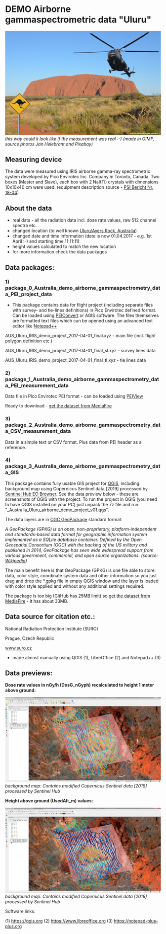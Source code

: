 # DEMO Airborne gammaspectrometric data "Uluru"

![Alt text](img/Uluru_airborne_measurements_web.jpg?raw=true "Uluru DEMO data - photo")
*this way could it look like if the measurement was real :-) (made in GIMP, source photos Jan Helebrant and Pixabay)*

## Measuring device ##

The data were measured using IRIS airborne gamma-ray spectrometric system developed by Pico Envirotec Inc. Company in Toronto, Canada. Two boxes (Master and Slave), each box with 2 NaI(Tl) crystals with dimensions 10x10x40 cm were used. (equipment description source -  [PSI Bericht Nr. 18-04](https://www.researchgate.net/publication/330482739_International_Intercomparison_Exercise_of_Airborne_Gamma-Spectrometric_Systems_of_the_Czech_Republic_France_Germany_and_Switzerland_in_the_Framework_of_the_Swiss_Exercise_ARM17))

## About the data ##

- real data - all the radiation data incl. dose rate values, raw 512 channel spectra etc.
- changed location (to well known [Uluru/Ayers Rock, Australia](https://en.wikipedia.org/wiki/Uluru))
- changed date and time information (date is now 01.04.2017 - e.g. 1st April :-) and starting time 11:11:11)
- height values calculated to match the new location
- for more information check the data packages

## Data packages: ##

### 1) package_0_Australia_demo_airborne_gammaspectrometry_data_PEI_project_data ###

- This package contains data for flight project (including separate files with survey- and tie-lines definitions) in 
Pico Envirotec defined format. Can be loaded using [PEIConvert](http://picoenvirotec.com/enviro/peiconvert/) or AGIS software. The files themselves are formatted text files which can be opened using an advanced text editor like [Notepad++](https://notepad-plus-plus.org)

AUS_Uluru_IRIS_demo_project_2017-04-01_final.xyz - main file (incl. flight polygon definition etc.)

AUS_Uluru_IRIS_demo_project_2017-04-01_final_sl.xyz - survey lines data

AUS_Uluru_IRIS_demo_project_2017-04-01_final_tl.xyz - tie lines data


### 2) package_1_Australia_demo_airborne_gammaspectrometry_data_PEI_measurement_data ###

Data file in Pico Envirotec PEI format - can be loaded using [PEIView](http://picoenvirotec.com/enviro/peiview/)

Ready to download - [get the dataset from MediaFire](http://www.mediafire.com/file/tsn5886x633hxd8/package_1_Australia_demo_airborne_gammaspectrometry_data_PEI_measurement_data.7z/file)

### 3) package_2_Australia_demo_airborne_gammaspectrometry_data_CSV_measurement_data ###

Data in a simple text or CSV format. Plus data from PEI header as a reference.

### 4) package_3_Australia_demo_airborne_gammaspectrometry_data_GIS ###

This package contains fully usable GIS project for [QGIS](https://qgis.org/en/site/), including background map using Copernicus Sentinel data [2019] processed by [Sentinel Hub EO Browser](https://apps.sentinel-hub.com/eo-browser/). See the data preview below - these are screenshots of QGIS with the project. 
To run the project in QGIS (you need to have QGIS installed on your PC) just unpack the 7z file and run "_Australia_Uluru_airborne_demo_project_v01.qgs".

The data layers are in [OGC GeoPackage](https://www.geopackage.org) standard format:

*A GeoPackage (GPKG) is an open, non-proprietary, platform-independent and standards-based data format for geographic information system implemented as a SQLite database container. Defined by the Open Geospatial Consortium (OGC) with the backing of the US military and published in 2014, GeoPackage has seen wide widespread support from various government, commercial, and open source organizations.
(source: [Wikipedia](https://en.wikipedia.org/wiki/GeoPackage))*

The main benefit here is that GeoPackage (GPKG) is one file able to store data, color style, coordinate system data and other information so you just drag and drop the *.gpkg file in empty QGIS window and the layer is loaded with color style applied and without any additional settings required. 

The package is too big (GitHub has 25MB limit) so [get the dataset from MediaFire](http://www.mediafire.com/file/wdbcm4ombw46o7h/package_3_Australia_demo_airborne_gammaspectrometry_data_GIS.7z/file) - it has about 33MB.

## Data source for citation etc.: ##

National Radiation Protection Institute (SURO)

Prague, Czech Republic

www.suro.cz

- made almost manually using QGIS (1), LibreOffice (2) and Notepad++ (3)

## Data previews: ##

**Dose rate values in nGy/h (DosG_nGyph) recalculated to height 1 meter above ground:**

![Alt text](img/QGIS_preview_DosG.jpg?raw=true "Uluru DEMO data - dose rate values preview")
*background map: Contains modified Copernicus Sentinel data [2019] processed by Sentinel Hub*

**Height above ground (UsedAlt_m) values:**

![Alt text](img/QGIS_preview_UsedAlt.jpg?raw=true "Uluru DEMO data - heights above ground values preview")
*background map: Contains modified Copernicus Sentinel data [2019] processed by Sentinel Hub*

Software links:

(1) https://qgis.org
(2) https://www.libreoffice.org
(3) https://notepad-plus-plus.org

